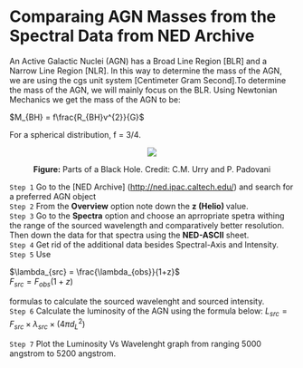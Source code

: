# Comparaing AGN Masses from the Spectral Data from NED Archive

An Active Galactic Nuclei (AGN) has a Broad Line Region [BLR] and a Narrow Line Region [NLR]. In this way to determine the mass of the AGN, we are using the cgs unit system [Centimeter Gram Second].To determine the mass of the AGN, we will mainly focus on the BLR. 
Using Newtonian Mechanics we get the mass of the AGN to be:

$M_{BH} = f\frac{R_{BH}v^{2}}{G}$

For a spherical distribution, f = 3/4. 

<p align='center'><img src="https://heasarc.gsfc.nasa.gov/docs/objects/agn/agn_model.gif"></p>
<p align='center'><b>Figure:</b> Parts of a Black Hole. Credit: C.M. Urry and P. Padovani</p>

`Step 1` Go to the [NED Archive] (http://ned.ipac.caltech.edu/) and search for a preferred AGN object </br>
`Step 2` From the <b>Overview</b> option note down the <b> z (Helio) </b> value. </br>
`Step 3` Go to the <b>Spectra</b> option and choose an aprropriate spetra withing the range of the sourced wavelength and comparatively better resolution. Then down the data for that spectra using the <b>NED-ASCII</b> sheet.   </br>
`Step 4` Get rid of the additional data besides Spectral-Axis and Intensity. </br>
`Step 5` Use </br>

$\lambda_{src} = \frac{\lambda_{obs}}{1+z}$ </br>
$F_{src} = F_{obs}(1+z)$

formulas to calculate the sourced wavelenght and sourced intensity. </br>
`Step 6` Calculate the luminosity of the AGN using the formula below: 
$L_{src} = F_{src} \times \lambda_{src} \times (4 \pi d_L^2)$ 
</br>

`Step 7` Plot the Luminosity Vs Wavelenght graph from ranging 5000 angstrom to 5200 angstrom. 

